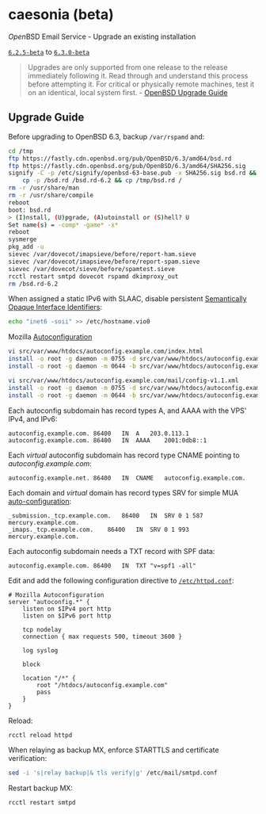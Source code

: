 # caesonia (beta)
*Open*BSD Email Service - Upgrade an existing installation

[`6.2.5-beta`](https://github.com/vedetta-com/caesonia/tree/v6.2.5-beta) to [`6.3.0-beta`](https://github.com/vedetta-com/caesonia/tree/v6.3.0-beta)

> Upgrades are only supported from one release to the release immediately following it. Read through and understand this process before attempting it. For critical or physically remote machines, test it on an identical, local system first. - [OpenBSD Upgrade Guide](http://www.openbsd.org/faq/index.html)

## Upgrade Guide

Before upgrading to OpenBSD 6.3, backup `/var/rspamd` and:
```sh
cd /tmp
ftp https://fastly.cdn.openbsd.org/pub/OpenBSD/6.3/amd64/bsd.rd
ftp https://fastly.cdn.openbsd.org/pub/OpenBSD/6.3/amd64/SHA256.sig
signify -C -p /etc/signify/openbsd-63-base.pub -x SHA256.sig bsd.rd && \
	cp -p /bsd.rd /bsd.rd-6.2 && cp /tmp/bsd.rd /
rm -r /usr/share/man
rm -r /usr/share/compile
reboot
boot: bsd.rd
> (I)nstall, (U)pgrade, (A)utoinstall or (S)hell? U
Set name(s) = -comp* -game* -x*
reboot
sysmerge
pkg_add -u
sievec /var/dovecot/imapsieve/before/report-ham.sieve
sievec /var/dovecot/imapsieve/before/report-spam.sieve
sievec /var/dovecot/sieve/before/spamtest.sieve
rcctl restart smtpd dovecot rspamd dkimproxy_out
rm /bsd.rd-6.2
```

When assigned a static IPv6 with SLAAC, disable persistent [Semantically Opaque Interface Identifiers](https://tools.ietf.org/html/rfc7217):
```sh
echo "inet6 -soii" >> /etc/hostname.vio0
```

Mozilla [Autoconfiguration](https://developer.mozilla.org/en-US/docs/Mozilla/Thunderbird/Autoconfiguration)
```sh 
vi src/var/www/htdocs/autoconfig.example.com/index.html
install -o root -g daemon -m 0755 -d src/var/www/htdocs/autoconfig.example.com /var/www/htdocs/autoconfig.$(hostname | sed "s/$(hostname -s).//")
install -o root -g daemon -m 0644 -b src/var/www/htdocs/autoconfig.example.com/index.html /var/www/htdocs/autoconfig.$(hostname | sed "s/$(hostname -s).//")/

vi src/var/www/htdocs/autoconfig.example.com/mail/config-v1.1.xml
install -o root -g daemon -m 0755 -d src/var/www/htdocs/autoconfig.example.com/mail /var/www/htdocs/autoconfig.$(hostname | sed "s/$(hostname -s).//")/mail
install -o root -g daemon -m 0644 -b src/var/www/htdocs/autoconfig.example.com/mail/config-v1.1.xml /var/www/htdocs/autoconfig.$(hostname | sed "s/$(hostname -s).//")/mail/
```

Each autoconfig subdomain has record types A, and AAAA with the VPS' IPv4, and IPv6:
```console   
autoconfig.example.com.	86400	IN	A	203.0.113.1
autoconfig.example.com.	86400	IN	AAAA	2001:0db8::1
```  

Each *virtual* autoconfig subdomain has record type CNAME pointing to *autoconfig.example.com*:
```console
autoconfig.example.net.	86400	IN	CNAME	autoconfig.example.com.
```

Each domain and *virtual* domain has record types SRV for simple MUA [auto-configuration]((https://tools.ietf.org/html/rfc6186)):
```console
_submission._tcp.example.com.	86400	IN	SRV	0 1 587 mercury.example.com.
_imaps._tcp.example.com.	86400	IN	SRV	0 1 993 mercury.example.com.
```

Each autoconfig subdomain needs a TXT record with SPF data:
```console
autoconfig.example.com.	86400	IN	TXT	"v=spf1 -all"
```

Edit and add the following configuration directive to [`/etc/httpd.conf`](src/etc/httpd.conf):
```console
# Mozilla Autoconfiguration
server "autoconfig.*" {
	listen on $IPv4 port http
	listen on $IPv6 port http

	tcp nodelay
	connection { max requests 500, timeout 3600 }

	log syslog

	block

	location "/*" {
		root "/htdocs/autoconfig.example.com"
		pass
	}
}
```

Reload:
```sh
rcctl reload httpd
```

When relaying as backup MX, enforce STARTTLS and certificate verification:
```sh
sed -i 's|relay backup|& tls verify|g' /etc/mail/smtpd.conf
```

Restart backup MX:
```sh
rcctl restart smtpd
```
